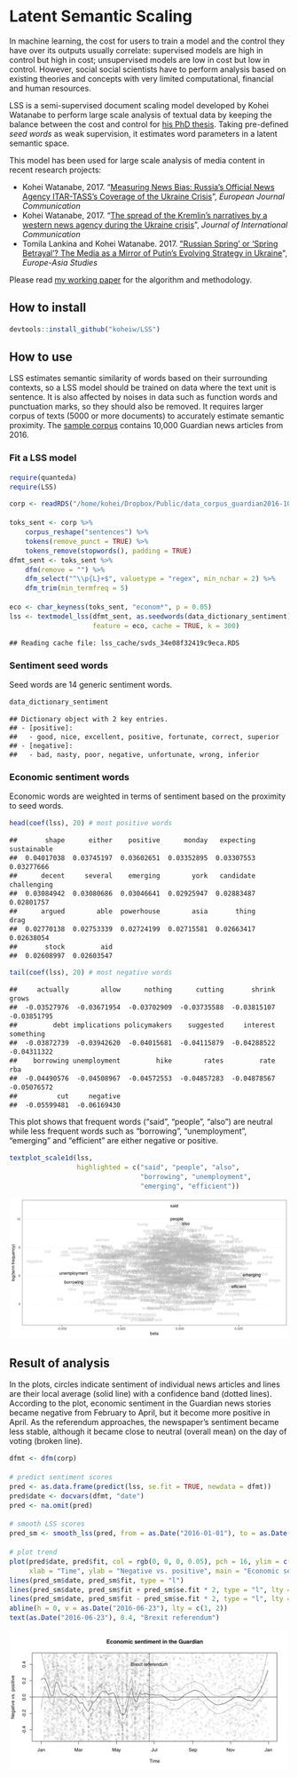 
# Latent Semantic Scaling

In machine learning, the cost for users to train a model and the control
they have over its outputs usually correlate: supervised models are high
in control but high in cost; unsupervised models are low in cost but low
in control. However, social social scientists have to perform analysis
based on existing theories and concepts with very limited computational,
financial and human resources.

LSS is a semi-supervised document scaling model developed by Kohei
Watanabe to perform large scale analysis of textual data by keeping the
balance between the cost and control for [his PhD
thesis](http://etheses.lse.ac.uk/3658/). Taking pre-defined *seed words*
as weak supervision, it estimates word parameters in a latent semantic
space.

This model has been used for large scale analysis of media content in
recent research projects:

  - Kohei Watanabe, 2017. “[Measuring News Bias: Russia’s Official News
    Agency ITAR-TASS’s Coverage of the Ukraine
    Crisis](http://journals.sagepub.com/eprint/TBc9miIc89njZvY3gyAt/full)”,
    *European Journal Communication*
  - Kohei Watanabe, 2017. “[The spread of the Kremlin’s narratives by a
    western news agency during the Ukraine
    crisis](http://www.tandfonline.com/eprint/h2IHsz2YKce6uJeeCmcd/full)”,
    *Journal of International Communication*
  - Tomila Lankina and Kohei Watanabe. 2017. ["Russian Spring’ or
    ‘Spring Betrayal’? The Media as a Mirror of Putin’s Evolving
    Strategy in
    Ukraine](http://www.tandfonline.com/eprint/tWik7KDfsZv8C2KeNkI5/full)",
    *Europe-Asia Studies*

Please read [my working
paper](https://blog.koheiw.net/wp-content/uploads/2020/04/LSS-06.pdf)
for the algorithm and methodology.

## How to install

``` r
devtools::install_github("koheiw/LSS")
```

## How to use

LSS estimates semantic similarity of words based on their surrounding
contexts, so a LSS model should be trained on data where the text unit
is sentence. It is also affected by noises in data such as function
words and punctuation marks, so they should also be removed. It requires
larger corpus of texts (5000 or more documents) to accurately estimate
semantic proximity. The [sample corpus](https://bit.ly/2GZwLcN) contains
10,000 Guardian news articles from 2016.

### Fit a LSS model

``` r
require(quanteda)
require(LSS)
```

``` r
corp <- readRDS("/home/kohei/Dropbox/Public/data_corpus_guardian2016-10k.rds")

toks_sent <- corp %>% 
    corpus_reshape("sentences") %>% 
    tokens(remove_punct = TRUE) %>% 
    tokens_remove(stopwords(), padding = TRUE)
dfmt_sent <- toks_sent %>% 
    dfm(remove = "") %>% 
    dfm_select("^\\p{L}+$", valuetype = "regex", min_nchar = 2) %>% 
    dfm_trim(min_termfreq = 5)

eco <- char_keyness(toks_sent, "econom*", p = 0.05)
lss <- textmodel_lss(dfmt_sent, as.seedwords(data_dictionary_sentiment),
                     feature = eco, cache = TRUE, k = 300)
```

    ## Reading cache file: lss_cache/svds_34e08f32419c9eca.RDS

### Sentiment seed words

Seed words are 14 generic sentiment words.

``` r
data_dictionary_sentiment
```

    ## Dictionary object with 2 key entries.
    ## - [positive]:
    ##   - good, nice, excellent, positive, fortunate, correct, superior
    ## - [negative]:
    ##   - bad, nasty, poor, negative, unfortunate, wrong, inferior

### Economic sentiment words

Economic words are weighted in terms of sentiment based on the proximity
to seed
    words.

``` r
head(coef(lss), 20) # most positive words
```

    ##       shape      either    positive      monday   expecting sustainable 
    ##  0.04017038  0.03745197  0.03602651  0.03352895  0.03307553  0.03277666 
    ##      decent     several    emerging        york   candidate challenging 
    ##  0.03084942  0.03080686  0.03046641  0.02925947  0.02883487  0.02801757 
    ##      argued        able  powerhouse        asia       thing        drag 
    ##  0.02770138  0.02753339  0.02724199  0.02715581  0.02663417  0.02638054 
    ##       stock         aid 
    ##  0.02608997  0.02603547

``` r
tail(coef(lss), 20) # most negative words
```

    ##     actually        allow      nothing      cutting       shrink        grows 
    ##  -0.03527976  -0.03671954  -0.03702909  -0.03735588  -0.03815107  -0.03851795 
    ##         debt implications policymakers    suggested     interest    something 
    ##  -0.03872739  -0.03942620  -0.04015681  -0.04115879  -0.04288522  -0.04311322 
    ##    borrowing unemployment         hike        rates         rate          rba 
    ##  -0.04490576  -0.04508967  -0.04572553  -0.04857283  -0.04878567  -0.05076572 
    ##          cut     negative 
    ##  -0.05599481  -0.06169430

This plot shows that frequent words (“said”, “people”, “also”) are
neutral while less frequent words such as “borrowing”, “unemployment”,
“emerging” and “efficient” are either negative or positive.

``` r
textplot_scale1d(lss, 
                 highlighted = c("said", "people", "also",
                                 "borrowing", "unemployment",
                                 "emerging", "efficient"))
```

![](images/words-1.png)<!-- -->

## Result of analysis

In the plots, circles indicate sentiment of individual news articles and
lines are their local average (solid line) with a confidence band
(dotted lines). According to the plot, economic sentiment in the
Guardian news stories became negative from February to April, but it
become more positive in April. As the referendum approaches, the
newspaper’s sentiment became less stable, although it became close to
neutral (overall mean) on the day of voting (broken line).

``` r
dfmt <- dfm(corp)

# predict sentiment scores
pred <- as.data.frame(predict(lss, se.fit = TRUE, newdata = dfmt))
pred$date <- docvars(dfmt, "date")
pred <- na.omit(pred)

# smooth LSS scores
pred_sm <- smooth_lss(pred, from = as.Date("2016-01-01"), to = as.Date("2016-12-31"))

# plot trend
plot(pred$date, pred$fit, col = rgb(0, 0, 0, 0.05), pch = 16, ylim = c(-0.5, 0.5),
     xlab = "Time", ylab = "Negative vs. positive", main = "Economic sentiment in the Guardian")
lines(pred_sm$date, pred_sm$fit, type = "l")
lines(pred_sm$date, pred_sm$fit + pred_sm$se.fit * 2, type = "l", lty = 3)
lines(pred_sm$date, pred_sm$fit - pred_sm$se.fit * 2, type = "l", lty = 3)
abline(h = 0, v = as.Date("2016-06-23"), lty = c(1, 2))
text(as.Date("2016-06-23"), 0.4, "Brexit referendum")
```

![](images/trend-1.png)<!-- -->
